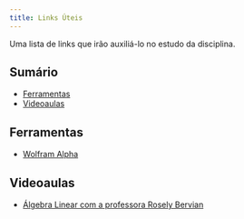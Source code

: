 ```yaml
---
title: Links Úteis
---
```


Uma lista de links que irão auxiliá-lo no estudo da disciplina.

## Sumário
- [Ferramentas](#ferramentas)
- [Videoaulas](#videoaulas)

## Ferramentas
- [Wolfram Alpha](http://www.wolframalpha.com/)

## Videoaulas
- [Álgebra Linear com a professora Rosely Bervian](https://www.youtube.com/playlist?list=PL017DD5B497DF1A16)

